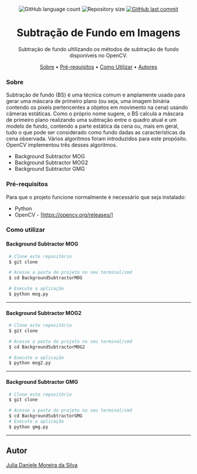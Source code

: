 <p align="center">
  <img alt="GitHub language count" src="https://img.shields.io/github/languages/count/juliadsilva/Background-Subtraction?style=social">

  <img alt="Repository size" src="https://img.shields.io/github/repo-size/juliadsilva/Background-Subtraction?style=social">
  
  <a href="https://github.com/juliadsilva/Deep-Analisys/commits/master">
    <img alt="GitHub last commit" src="https://img.shields.io/github/last-commit/juliadsilva/Background-Subtraction?style=social">
  </a>
</p>

<h1 align="center">Subtração de Fundo em Imagens</h1>
<p align="center">Subtração de fundo ultilizando os métodos de subtração de fundo disponíveis no OpenCV.</p>

<p align="center">
 <a href="#sobre">Sobre</a> •
 <a href="#pre-requisitos">Pré-requisitos</a> •
 <a href="#como-utilizar">Como Utilizar</a> • 
 <a href="#autor">Autores</a>
</p>

### Sobre
  Subtração de fundo (BS) é uma técnica comum e amplamente usada para gerar uma máscara de primeiro plano (ou seja, uma imagem binária contendo os pixels pertencentes a objetos em movimento na cena) usando câmeras estáticas.
  Como o próprio nome sugere, o BS calcula a máscara de primeiro plano realizando uma subtração entre o quadro atual e um modelo de fundo, contendo a parte estática da cena ou, mais em geral, tudo o que pode ser considerado como fundo dadas as características da cena observada.
  Vários algoritmos foram introduzidos para este propósito. OpenCV implementou três desses algoritmos.
  
- Background Subtractor MOG
- Background Subtractor MOG2
- Background Subtractor GMG

### Pré-requisitos

Para que o projeto funcione normalmente é necessário que seja instalado:
- Python
- OpenCV - [https://opencv.org/releases/]

### Como utilizar

#### Background Subtractor MOG

   ```bash
    # Clone este repositório
    $ git clone 

    # Acesse a pasta do projeto no seu terminal/cmd
    $ cd BackgroundSubtractorMOG

    # Execute a aplicação
    $ python mog.py
   ```
---


#### Background Subtractor MOG2

   ```bash
    # Clone este repositório
    $ git clone 

    # Acesse a pasta do projeto no seu terminal/cmd
    $ cd BackgroundSubtractorMOG2

    # Execute a aplicação
    $ python mog2.py
   ```
---

#### Background Subtractor GMG

   ```bash
    # Clone este repositório
    $ git clone 

    # Acesse a pasta do projeto no seu terminal/cmd
    $ cd BackgroundSubtractorGMG
    # Execute a aplicação
    $ python gmg.py
   ```
---

## Autor
<a href="https://github.com/juliadsilva">Julia Daniele Moreira da Silva </a>
 
    
